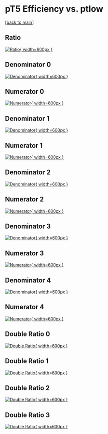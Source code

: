 # pT5 Efficiency vs. ptlow

[[back to main](./)]



## Ratio

[![Ratio](../mtv/var/pT5_vtr_13_-1_eff_ptlow.png){ width=600px }](../mtv/var/pT5_vtr_13_-1_eff_ptlow.pdf)

## Denominator 0

[![Denominator](../mtv/den/pT5_vtr_13_-1_eff_ptlow_den0.png){ width=600px }](../mtv/den/pT5_vtr_13_-1_eff_ptlow_den0.pdf)

## Numerator 0

[![Numerator](../mtv/num/pT5_vtr_13_-1_eff_ptlow_num0.png){ width=600px }](../mtv/num/pT5_vtr_13_-1_eff_ptlow_num0.pdf)

## Denominator 1

[![Denominator](../mtv/den/pT5_vtr_13_-1_eff_ptlow_den1.png){ width=600px }](../mtv/den/pT5_vtr_13_-1_eff_ptlow_den1.pdf)

## Numerator 1

[![Numerator](../mtv/num/pT5_vtr_13_-1_eff_ptlow_num1.png){ width=600px }](../mtv/num/pT5_vtr_13_-1_eff_ptlow_num1.pdf)

## Denominator 2

[![Denominator](../mtv/den/pT5_vtr_13_-1_eff_ptlow_den2.png){ width=600px }](../mtv/den/pT5_vtr_13_-1_eff_ptlow_den2.pdf)

## Numerator 2

[![Numerator](../mtv/num/pT5_vtr_13_-1_eff_ptlow_num2.png){ width=600px }](../mtv/num/pT5_vtr_13_-1_eff_ptlow_num2.pdf)

## Denominator 3

[![Denominator](../mtv/den/pT5_vtr_13_-1_eff_ptlow_den3.png){ width=600px }](../mtv/den/pT5_vtr_13_-1_eff_ptlow_den3.pdf)

## Numerator 3

[![Numerator](../mtv/num/pT5_vtr_13_-1_eff_ptlow_num3.png){ width=600px }](../mtv/num/pT5_vtr_13_-1_eff_ptlow_num3.pdf)

## Denominator 4

[![Denominator](../mtv/den/pT5_vtr_13_-1_eff_ptlow_den4.png){ width=600px }](../mtv/den/pT5_vtr_13_-1_eff_ptlow_den4.pdf)

## Numerator 4

[![Numerator](../mtv/num/pT5_vtr_13_-1_eff_ptlow_num4.png){ width=600px }](../mtv/num/pT5_vtr_13_-1_eff_ptlow_num4.pdf)

## Double Ratio 0

[![Double Ratio](../mtv/ratio/pT5_vtr_13_-1_eff_ptlow_ratio0.png){ width=600px }](../mtv/ratio/pT5_vtr_13_-1_eff_ptlow_ratio0.pdf)

## Double Ratio 1

[![Double Ratio](../mtv/ratio/pT5_vtr_13_-1_eff_ptlow_ratio1.png){ width=600px }](../mtv/ratio/pT5_vtr_13_-1_eff_ptlow_ratio1.pdf)

## Double Ratio 2

[![Double Ratio](../mtv/ratio/pT5_vtr_13_-1_eff_ptlow_ratio2.png){ width=600px }](../mtv/ratio/pT5_vtr_13_-1_eff_ptlow_ratio2.pdf)

## Double Ratio 3

[![Double Ratio](../mtv/ratio/pT5_vtr_13_-1_eff_ptlow_ratio3.png){ width=600px }](../mtv/ratio/pT5_vtr_13_-1_eff_ptlow_ratio3.pdf)

